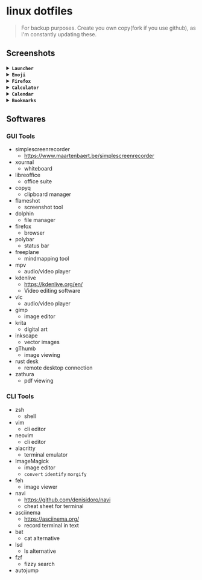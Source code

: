 # linux dotfiles

> For backup purposes. Create you own copy(fork if you use github), as I'm constantly updating these.

## Screenshots

<details>
<summary><b><code>Launcher</code></b></summary>

![launcher](screenshot/launcher.png)

</details>

<details>
<summary><b><code>Emoji</code></b></summary>

![emoji](screenshot/emoji.png)

</details>

<details>
<summary><b><code>Firefox</code></b></summary>

![firefox](screenshot/firefox.png)

</details>

<details>
<summary><b><code>Calculator</code></b></summary>

![calculator](screenshot/calculator.png)

</details>

<details>
<summary><b><code>Calendar</code></b></summary>

![calendar](screenshot/calendar.png)

</details>

<details>
<summary><b><code>Bookmarks</code></b></summary>

![bookmarks](screenshot/bookmarks.png)

</details>

## Softwares

### GUI Tools

- simplescreenrecorder
    - <https://www.maartenbaert.be/simplescreenrecorder>
- xournal
    - whiteboard
- libreoffice
    - office suite
- copyq
    - clipboard manager
- flameshot
    - screenshot tool
- dolphin
    - file manager
- firefox
    - browser
- polybar
    - status bar
- freeplane
    - mindmapping tool
- mpv
    - audio/video player
- kdenlive
    - <https://kdenlive.org/en/>
    - Video editing software
- vlc
    - audio/video player
- gimp
    - image editor
- krita
    - digital art
- inkscape
    - vector images
- gThumb
    - image viewing
- rust desk
    - remote desktop connection
- zathura
    - pdf viewing

### CLI Tools

- zsh
    - shell
- vim
    - cli editor
- neovim
    - cli editor
- alacritty
    - terminal emulator
- ImageMagick
    - image editor
    - `convert` `identify` `morgify`
- feh
    - image viewer
- navi
    - <https://github.com/denisidoro/navi>
    - cheat sheet for terminal
- asciinema
    - <https://asciinema.org/>
    - record terminal in text
- bat
    - cat alternative
- lsd
    - ls alternative
- fzf
    - fizzy search
- autojump
